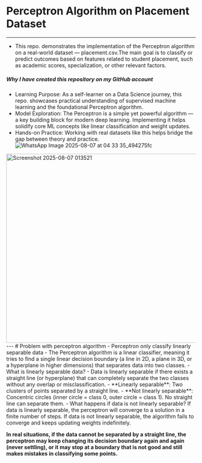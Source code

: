 # Perceptron Algorithm on Placement Dataset
---
- This repo. demonstrates the implementation of the Perceptron algorithm on a real-world dataset — placement.csv.The main goal is to classify or predict outcomes based on features related to student placement, such as academic scores, specialization, or other relevant factors.

##### Why I have created this repository on my GitHub account
- Learning Purpose: As a self-learner on a Data Science journey, this repo. showcases practical understanding of supervised machine learning and the foundational Perceptron algorithm.
- Model Exploration: The Perceptron is a simple yet powerful algorithm — a key building block for modern deep learning. Implementing it helps solidify core ML concepts like linear classification and weight updates.
- Hands-on Practice: Working with real datasets like this helps bridge the gap between theory and practice.
![WhatsApp Image 2025-08-07 at 04 33 35_494275fc](https://github.com/user-attachments/assets/92643bc1-f22a-4de9-a7b1-c73c54f5eaa6)
<img width="1317" height="503" alt="Screenshot 2025-08-07 013521" src="https://github.com/user-attachments/assets/e1fe09d8-ca06-4c57-81d2-72bf413ad10b" />
---
# Problem with perceptron algorithm 
- Perceptron only classify linearly separable data
  - The Perceptron algorithm is a linear classifier, meaning it tries to find a single linear decision boundary (a line in 2D, a plane in 3D, or a hyperplane in higher dimensions) that separates data into two classes.
- What is linearly separable data?
  - Data is linearly separable if there exists a straight line (or hyperplane) that can completely separate the two classes without any overlap or misclassification.
  - **Linearly separable**: Two clusters of points separated by a straight line.
  - **Not linearly separable**: Concentric circles (inner circle = class 0, outer circle = class 1). No straight line can separate them.
- What happens if data is not linearly separable?
If data is linearly separable, the perceptron will converge to a solution in a finite number of steps.
If data is not linearly separable, the algorithm fails to converge and keeps updating weights indefinitely.

****In real situations, if the data cannot be separated by a straight line, the perceptron may keep changing its decision boundary again and again (never settling), or it may stop at a boundary that is not good and still makes mistakes in classifying some points.****
